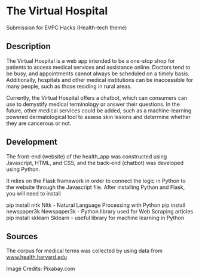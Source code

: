 # The Virtual Hospital
Submission for EVPC Hacks (Health-tech theme)

## Description

The Virtual Hospital is a web app intended to be a one-stop shop for patients to access medical services and assistance online. 
Doctors tend to be busy, and appointments cannot always be scheduled on a timely basis. Additionally, hospitals and other medical institutions can be inaccessible for many people, such as those residing in rural areas.</p>

Currently, the Virtual Hospital offers a chatbot, which can consumers can use to demystify medical terminology or answer their questions. In the future, other medical services could be added, such as a machine-learning powered dermatological tool to assess skin lesions and determine whether they are cancerous or not.

## Development 

The front-end (website) of the health_app was constructed using Javascript, HTML, and CSS, and the back-end (chatbot) was developed using Python.

It relies on the Flask framework in order to connect the logic in Python to the website through the Javascript file. 
After installing Python and Flask, you will need to install 

pip install nltk 
Nltk - Natural Language Processing with Python
pip install newspaper3k
Newspaper3k - Python library used for Web Scraping articles
pip install sklearn
Sklearn - useful library for machine learning in Python

## Sources

The corpus for medical terms was collected by using data from www.health.harvard.edu

Image Credits: Pixabay.com
